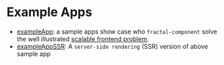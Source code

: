 # Example Apps
- [exampleApp](exampleApp): a sample apps show case who `fractal-component` solve the well illustrated [scalable frontend problem](https://github.com/slorber/scalable-frontend-with-elm-or-redux). 
- [exampleAppSSR](exampleAppSSR): A `server-side rendering` (SSR) version of above sample app